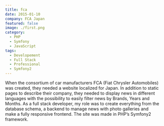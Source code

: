 ```yaml
---
title: fca
date: 2015-01-10
company: FCA Japan
featured: false
image: ./first.png
category:
  - PHP
  - Symfony
  - JavaScript
tags:
  - Developement
  - Full Stack
  - Professional
  - Symfony2
---
```


When the consortium of car manufacturers FCA (Fiat Chrysler Automobiles) was created, they needed a website localized for Japan. In addition to static pages to describe their company, they needed to display news in different languages with the possibility to easily filter news by Brands, Years and Months. As a full stack developer, my role was to create everything from the database schema, a backend to manage news with photo galleries and make a fully responsive frontend. The site was made in PHP’s Symfony2 framework.
